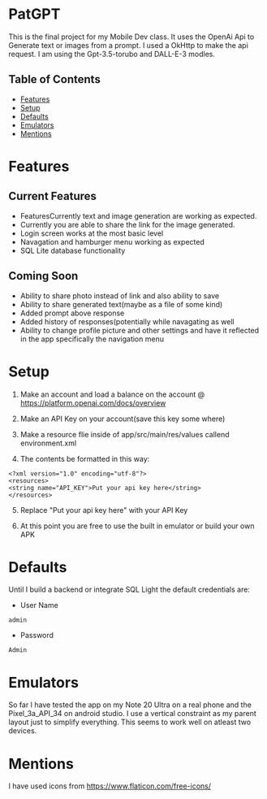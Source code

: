 # PatGPT
This is the final project for my Mobile Dev class. It uses the OpenAi Api to Generate text or images from a prompt. I used a OkHttp to make the api request. I am using the Gpt-3.5-torubo and DALL-E-3 modles.

## Table of Contents
- [Features](#Features)
- [Setup](#Setup)
- [Defaults](#Defaults)
- [Emulators](#Emulators)
- [Mentions](#Mentions)

# Features
## Current Features
- FeaturesCurrently text and image generation are working as expected.
- Currently you are able to share the link for the image generated.
- Login screen works at the most basic level
- Navagation and hamburger menu working as expected
- SQL Lite database functionality
## Coming Soon
- Ability to share photo instead of link and also ability to save
- Ability to share generated text(maybe as a file of some kind)
- Added prompt above response
- Added history of responses(potentially while navagating as well
- Ability to change profile picture and other settings and have it reflected in the app specifically the navigation menu


# Setup

1. Make an account and load a balance on the account @ https://platform.openai.com/docs/overview

2. Make an API Key on your account(save this key some where)

3. Make a resource flie inside of  app/src/main/res/values callend environment.xml

4. The contents be formatted in this way:
```Env
<?xml version="1.0" encoding="utf-8"?>
<resources>
<string name="API_KEY">Put your api key here</string>
</resources>
```
5. Replace "Put your api key here" with your API Key

6. At this point you are free to use the built in emulator or build your own APK

# Defaults
Until I build a backend or integrate SQL Light the default credentials are:
- User Name
```
admin
```
- Password
```
Admin
```

# Emulators
So far I have tested the app on my Note 20 Ultra on a real phone and the Pixel_3a_API_34 on android studio. I use a vertical constraint as my parent layout just to simplify everything. This seems to work well on atleast two devices.

# Mentions
I have used icons from https://www.flaticon.com/free-icons/


  
